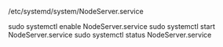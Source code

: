 /etc/systemd/system/NodeServer.service

sudo systemctl enable NodeServer.service
sudo systemctl start NodeServer.service
sudo systemctl status NodeServer.service
